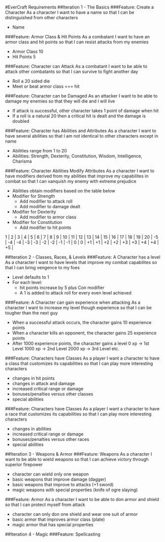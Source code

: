#EverCraft Requirements
##Iteration 1 - The Basics
###Feature: Create a Character
As a character I want to have a name so that I can be distinguished from other characters
 - Name

###Feature: Armor Class & Hit Points
As a combatant I want to have an armor class and hit points so that I can resist attacks from my enemies
 - Armor Class 10
 - Hit Points 5

###Feature: Character can Attack
As a combatant I want to be able to attack other combatants so that I can survive to fight another day
 - Roll a 20 sided die
 - Meet or beat armor class === hit

###Feature: Character can be Damaged
As an attacker I want to be able to damage my enemies so that they will die and I will live
 - If attack is successful, other character takes 1 point of damage when hit
 - If a roll is a natural 20 then a critical hit is dealt and the damage is doubled

###Feature: Character has Abilities and Attributes
As a character I want to have several abilities so that I am not identical to other characters except in name
 - Abilities range from 1 to 20
 - Abilities: Strength, Dexterity, Constitution, Wisdom, Intelligence, Charisma

###Feature: Character Abilities Modify Attributes
As a character I want to have modifiers derived from my abilities that improve my capabilites in combat so that I can vanquish my enemy with extreme prejudice
 - Abilities obtain modifiers based on the table below
 - Modifier for Strength
	- Add modifier to attack roll
	- Add modifier to damage dealt
 - Modifier for Dexterity
	- Add modifier to armor class
 - Modifier for Constitution
	- Add modifier to hit points

  1  |  2  |  3  |  4  |  5  |  6  |  7  |  8  |  9  |  10  |  11  |  12  |  13  |  14  |  15  |  16  |  17  |  18  |  19  |  20  |
 -5  | -4  | -4  | -3  | -3  | -2  | -2  | -1  | -1  |  0   |  0   |  +1  |  +1  |  +2  |  +2  |  +3  |  +3  |  +4  |  +4  |  +5  |

##Iteration 2 - Classes, Races, & Levels
###Feature: A Character has a level
As a character I want to have levels that improve my combat capabilites so that I can bring vengence to my foes
 - Level defaults to 1
 - For each level:
	- hit points increase by 5 plus Con modifier
	- A 1 is added to attack roll for every even level achieved

###Feature: A Character can gain experience when attacking
As a character I want to increase my level though experience so that I can be tougher than the next guy
 - When a successful attack occurs, the character gains 10 experience points
 - When a character kills an opponent, the character gains 25 experience points
 - After 1000 experience points, the character gains a level
    0 xp -> 1st Level
    1000 xp -> 2nd Level
    2000 xp -> 3rd Level
    etc.

###Feature: Characters have Classes
As a player I want a character to have a class that customizes its capabilities so that I can play more interesting characters
 - changes in hit points
 - changes in attack and damage
 - increased critical range or damage
 - bonuses/penalties versus other classes
 - special abilities

###Feature: Characters have Classes
As a player I want a character to have a race that customizes its capabilities so that I can play more interesting characters
 - changes in abilities
 - increased critical range or damage
 - bonuses/penalties versus other races
 - special abilities

##Iteration 3 - Weapons & Armor
###Feature: Weapons
As a character I want to be able to wield weapons so that I can achieve victory through superior firepower
  - character can wield only one weapon
  - basic weapons that improve damage (dagger)
  - basic weapons that improve to attacks (+1 sword)
  - magic weapons with special properties (knife of ogre slaying)

###Feature: Armor
As a character I want to be able to don armor and shield so that I can protect myself from attack
  - character can only don one shield and wear one suit of armor
  - basic armor that improves armor class (plate)
  - magic armor that has special properties

##Iteration 4 - Magic
###Feature: Spellcasting
